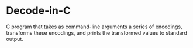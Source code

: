 # Decode-in-C
C program that takes as command-line arguments a series of encodings, transforms these encodings, and prints the transformed values to standard output.
